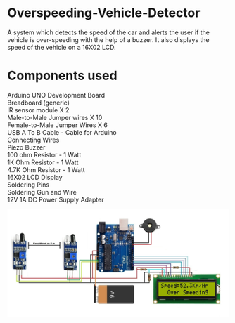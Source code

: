 # Overspeeding-Vehicle-Detector
A system which detects the speed of the car and alerts the user if the vehicle is over-speeding with the help of a buzzer. It also displays the speed of the vehicle on a 16X02 LCD.

# Components used 
Arduino UNO Development Board  <br />
Breadboard (generic) <br />
IR sensor module X 2 <br />
Male-to-Male Jumper wires X 10 <br />
Female-to-Male Jumper Wires X 6 <br />
USB A To B Cable - Cable for Arduino <br />
Connecting Wires <br />
Piezo Buzzer <br />
100 ohm Resistor - 1 Watt <br />
1K Ohm Resistor - 1 Watt <br />
4.7K Ohm Resistor - 1 Watt <br />
16X02 LCD Display <br />
Soldering Pins <br />
Soldering Gun and Wire <br />
12V 1A DC Power Supply Adapter <br />

<img src="https://github.com/Shashvat-Jain/Overspeeding-Vehicle-Detector/blob/main/Speed%20Detector%20with%20LCD%20Circuit.jpg">
